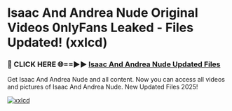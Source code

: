 # Isaac And Andrea Nude Original Videos 0nlyFans Leaked - Files Updated! (xxlcd)

<h3>🔴 CLICK HERE 🌐==►► <a href="https://tinyurl.com/52m3yx9h" rel="nofollow">Isaac And Andrea Nude Updated Files</a></h3>

Get Isaac And Andrea Nude and all content. Now you can access all videos and pictures of Isaac And Andrea Nude. New Updated Files 2025!

[![xxlcd](https://i.imgur.com/TnHtlc8.gif)](https://tinyurl.com/52m3yx9h)
